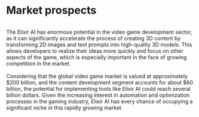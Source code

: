 # Market prospects

<figure><img src="https://1734432750-files.gitbook.io/~/files/v0/b/gitbook-x-prod.appspot.com/o/spaces%2F8jiPYSjwm8eKyTblT7u6%2Fuploads%2FJK82krbwjjQhS3zRZEmU%2Fimage.png?alt=media&#x26;token=ee1b15f9-3281-40d3-97ff-430ad5475b79" alt=""><figcaption></figcaption></figure>

The Elixir AI has enormous potential in the video game development sector, as it can significantly accelerate the process of creating 3D content by transforming 2D images and text prompts into high-quality 3D models. This allows developers to realize their ideas more quickly and focus on other aspects of the game, which is especially important in the face of growing competition in the market.\
\
Considering that the global video game market is valued at approximately $200 billion, and the content development segment accounts for about $60 billion, the potential for implementing tools like Elixir AI could reach several billion dollars. Given the increasing interest in automation and optimization processes in the gaming industry, Elixir AI has every chance of occupying a significant niche in this rapidly growing market.
